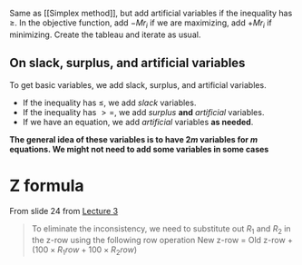 Same as [[Simplex method]], but add artificial variables if the inequality has $\geq$. In the objective function, add $-Mr_{i}$ if we are maximizing, add $+Mr_{i}$ if minimizing. Create the tableau and iterate as usual. 
## On slack, surplus, and artificial variables
To get basic variables, we add slack, surplus, and artificial variables.
- If the inequality has $\leq$, we add *slack* variables.
- If the inequality has $>=$, we add *surplus* **and** *artificial* variables.
- If we have an equation, we add *artificial* variables **as needed**.

**The general idea of these variables is to have $2m$ variables for $m$ equations. We might not need to add some variables in some cases**
# Z formula
From slide 24 from [Lecture 3](https://moodle.innopolis.university/pluginfile.php/184379/mod_folder/content/0/Lecture_3%20-%20Simplex.pdf?forcedownload=1)
> To eliminate the inconsistency, we need to substitute out $R_{1}$ and $R_{2}$ in the z-row using the following row operation
> New z-row = Old z-row $+ (100 \times R_{1} row+100 \times R_{2}row)$
